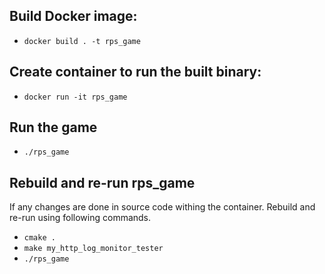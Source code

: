 ## Build Docker image:
- `docker build . -t rps_game`

## Create container to run the built binary:
- `docker run -it rps_game`

## Run the game
- `./rps_game`

## Rebuild and re-run rps_game
If any changes are done in source code withing the container.
Rebuild and re-run using following commands.
- `cmake .`
- `make my_http_log_monitor_tester`
- `./rps_game`
